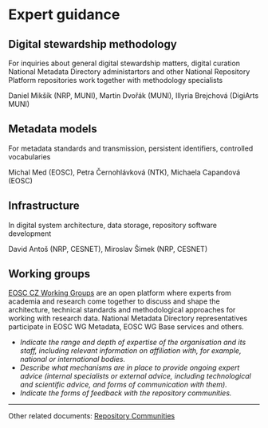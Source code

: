 
# Expert guidance



## Digital stewardship methodology

For inquiries about general digital stewardship matters, digital curation National Metadata Directory administartors and other National Repository Platform repositories work together with methodology specialists

Daniel Mikšík (NRP, MUNI), Martin Dvořák (MUNI), Illyria Brejchová (DigiArts MUNI)

## Metadata models

For metadata standards and transmission, persistent identifiers, controlled vocabularies

Michal Med (EOSC), Petra Černohlávková (NTK), Michaela Capandová (EOSC)

## Infrastructure

In digital system architecture, data storage, repository software development

David Antoš (NRP, CESNET), Miroslav Šimek (NRP, CESNET)

## Working groups

[EOSC CZ Working Groups](https://www.eosc.cz/en/working-groups) are an open platform where experts from academia and research come together to discuss and shape the architecture, technical standards and methodological approaches for working with research data. National Metadata Directory representatives participate in EOSC WG Metadata, EOSC WG Base services and others.




- *Indicate the range and depth of expertise of the organisation and its staff, including relevant information on affiliation with, for example, national or international bodies.*
- *Describe what mechanisms are in place to provide ongoing expert advice (internal specialists or external advice, including technological and scientific advice, and forms of communication with them).*
- *Indicate the forms of feedback with the repository communities.*

---

Other related documents: [Repository Communities](../guides/repository-communities.md) 
